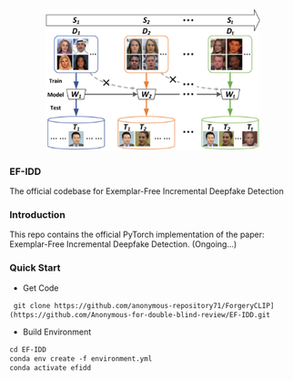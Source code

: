 
<p align="center">
  <img src="https://github.com/Anonymous-for-double-blind-review/EF-IDD/blob/main/figures/setting.png" width=75% height=75%>
</p>

### EF-IDD
The official codebase for Exemplar-Free Incremental Deepfake Detection

### Introduction
This repo contains the official PyTorch implementation of the paper: Exemplar-Free Incremental Deepfake Detection. (Ongoing...)

### Quick Start

- Get Code
```shell
 git clone https://github.com/anonymous-repository71/ForgeryCLIP](https://github.com/Anonymous-for-double-blind-review/EF-IDD.git
```
- Build Environment
```shell
cd EF-IDD
conda env create -f environment.yml
conda activate efidd
```
